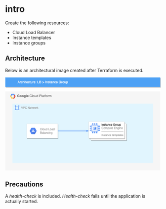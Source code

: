 # intro
Create the following resources:

- Cloud Load Balancer
- Instance templates
- Instance groups

## Architecture
Below is an architectural image created after Terraform is executed.

![alt text](./images/compute-engine.png)

## Precautions

A _health-check_ is included. _Health-check_ fails until the application is actually started.